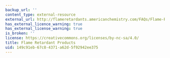 ```yaml
---
backup_url: ''
content_type: external-resource
external_url: http://flameretardants.americanchemistry.com/FAQs/Flame-Retardant-Basics.html
has_external_licence_warning: true
has_external_license_warning: true
is_broken: ''
license: https://creativecommons.org/licenses/by-nc-sa/4.0/
title: Flame Retardant Products
uid: 149c91eb-67c8-4371-a62d-5f92942ee375
---
```

